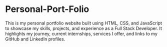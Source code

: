 # Personal-Port-Folio
This is my personal portfolio website built using HTML, CSS, and JavaScript to showcase my skills, projects, and experience as a Full Stack Developer. It highlights my journey, current internships, services I offer, and links to my GitHub and LinkedIn profiles.

